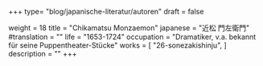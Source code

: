+++
type= "blog/japanische-literatur/autoren"
draft = false

weight = 18
title = "Chikamatsu Monzaemon"
japanese = "近松 門左衛門"
#translation = ""
life = "1653-1724"
occupation = "Dramatiker, v.a. bekannt für seine Puppentheater-Stücke"
works = [
  "26-sonezakishinju",
]
description = ""
+++
